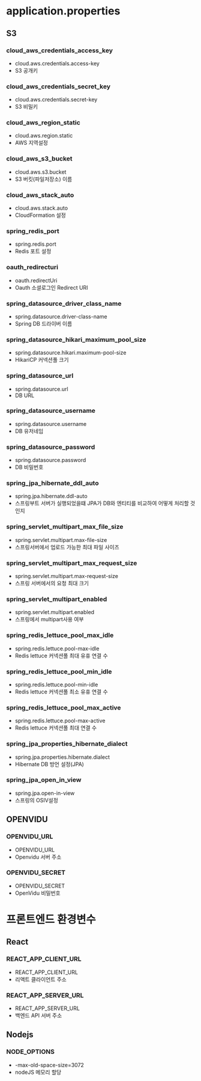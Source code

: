 # application.properties

## S3

### cloud_aws_credentials_access_key

- cloud.aws.credentials.access-key
- S3 공개키

### cloud_aws_credentials_secret_key

- cloud.aws.credentials.secret-key
- S3 비밀키

### cloud_aws_region_static

- cloud.aws.region.static
- AWS 지역설정

### cloud_aws_s3_bucket

- cloud.aws.s3.bucket
- S3 버킷(파일저장소) 이름

### cloud_aws_stack_auto

- cloud.aws.stack.auto
- CloudFormation 설정

### spring_redis_port

- spring.redis.port
- Redis 포트 설정

### oauth_redirecturi

- oauth.redirectUri
- Oauth 소셜로그인 Redirect URI

### spring_datasource_driver_class_name

- spring.datasource.driver-class-name
- Spring DB 드라이버 이름

### spring_datasource_hikari_maximum_pool_size

- spring.datasource.hikari.maximum-pool-size
- HikariCP 커넥션풀 크기

### spring_datasource_url

- spring.datasource.url
- DB URL

### spring_datasource_username

- spring.datasource.username
- DB 유저네임

### spring_datasource_password

- spring.datasource.password
- DB 비밀번호

### spring_jpa_hibernate_ddl_auto

- spring.jpa.hibernate.ddl-auto
- 스프링부트 서버가 실행되었을떄 JPA가 DB와 엔티티를 비교하여 어떻게 처리할 것인지

### spring_servlet_multipart_max_file_size

- spring.servlet.multipart.max-file-size
- 스프링서버에서 업로드 가능한 최대 파일 사이즈

### spring_servlet_multipart_max_request_size

- spring.servlet.multipart.max-request-size
- 스프링 서버에서의 요청 최대 크기

### spring_servlet_multipart_enabled

- spring.servlet.multipart.enabled
- 스프링에서 multipart사용 여부

### spring_redis_lettuce_pool_max_idle

- spring.redis.lettuce.pool-max-idle
- Redis lettuce 커넥션풀 최대 유휴 연결 수

### spring_redis_lettuce_pool_min_idle

- spring.redis.lettuce.pool-min-idle
- Redis lettuce 커넥션풀 최소 유휴 연결 수

### spring_redis_lettuce_pool_max_active

- spring.redis.lettuce.pool-max-active
- Redis lettuce 커넥션풀 최대 연결 수

### spring_jpa_properties_hibernate_dialect

- spring.jpa.properties.hibernate.dialect
- Hibernate DB 방언 설정(JPA)

### spring_jpa_open_in_view

- spring.jpa.open-in-view
- 스프링의 OSIV설정

## OPENVIDU

### OPENVIDU_URL

- OPENVIDU_URL
- Openvidu 서버 주소

### OPENVIDU_SECRET

- OPENVIDU_SECRET
- OpenVidu 비밀번호

# 프론트엔드 환경변수

## React

### REACT_APP_CLIENT_URL

- REACT_APP_CLIENT_URL
- 리액트 클라이언트 주소

### REACT_APP_SERVER_URL

- REACT_APP_SERVER_URL
- 백엔드 API 서버 주소

## Nodejs

### NODE_OPTIONS

- -max-old-space-size=3072
- nodeJS 메모리 할당
